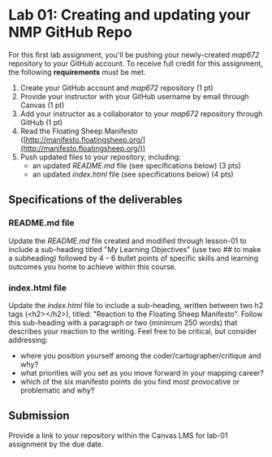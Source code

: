 # Lab 01: Creating and updating your NMP GitHub Repo

For this first lab assignment, you'll be pushing your newly-created *map672* repository to your GitHub account. To receive full credit for this assignment, the following **requirements** must be met.

1. Create your GitHub account and *map672* repository (1 pt)
2. Provide your instructor with your GitHub username by email through Canvas (1 pt)
3. Add your instructor as a collaborator to your *map672* repository through GitHub (1 pt)
4. Read the Floating Sheep Manifesto ([http://manifesto.floatingsheep.org/](http://manifesto.floatingsheep.org/))
5. Push updated files to your repository, including:
    * an updated *README.md* file (see specifications below) (3 pts)
    * an updated *index.html* file (see specifications below) (4 pts)
    
## Specifications of the deliverables

### README.md file

Update the *README.md* file created and modified through lesson-01 to include a sub-heading titled "My Learning Objectives" (use two ## to make a subheading) followed by 4 &ndash; 6 bullet points of specific skills and learning outcomes you home to achieve within this course.

### index.html file

Update the *index.html* file to include a sub-heading, written between two h2 tags (&lt;h2&gt;&lt;/h2&gt;), titled: "Reaction to the Floating Sheep Manifesto". Follow this sub-heading with a paragraph or two (minimum 250 words) that describes your reaction to the writing. Feel free to be critical, but consider addressing:

* where you position yourself among the coder/cartographer/critique and why?
* what priorities will you set as you move forward in your mapping career?
* which of the six manifesto points do you find most provocative or problematic and why?

## Submission

Provide a link to your repository within the Canvas LMS for lab-01 assignment by the due date.


